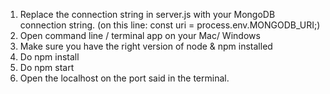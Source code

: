 1. Replace the connection string in server.js with your MongoDB connection string. (on this line: const uri = process.env.MONGODB_URI;)
2. Open command line / terminal app on your Mac/ Windows
3. Make sure you have the right version of node & npm installed
3. Do npm install
4. Do npm start
5. Open the localhost on the port said in the terminal. 
